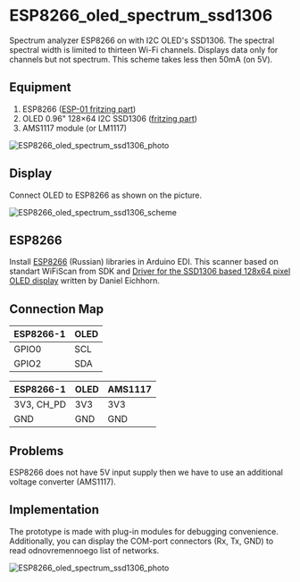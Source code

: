 # ESP8266_oled_spectrum_ssd1306

Spectrum analyzer ESP8266 on with I2C OLED's SSD1306. The spectral spectral width is limited to thirteen Wi-Fi channels. Displays data only for channels but not spectrum. This scheme takes less then 50mA (on 5V).

## Equipment

1. ESP8266 ([ESP-01 fritzing part](https://github.com/Oestoidea/oled-spectrum-analizer/blob/master/fritzing-parts/ESP8266-1.fzpz))
2. OLED 0.96" 128×64 I2C SSD1306 ([fritzing part](https://github.com/Oestoidea/oled-spectrum-analizer/blob/master/fritzing-parts/OLED%200.96%20128x64%20I2C%20SSD1306.fzpz))
3. AMS1117 module (or LM1117)

![ESP8266_oled_spectrum_ssd1306_photo](https://github.com/Oestoidea/oled-spectrum-analizer/blob/master/ESP8266/ESP8266_oled_spectrum_ssd1306/pics/ESP8266_oled_spectrum_ssd1306.png)

## Display

Connect OLED to ESP8266 as shown on the picture.

![ESP8266_oled_spectrum_ssd1306_scheme](https://github.com/Oestoidea/oled-spectrum-analizer/blob/master/ESP8266/ESP8266_oled_spectrum_ssd1306/fritzing-scheme/ESP8266_oled_spectrum_ssd1306_bb.png)

## ESP8266

Install [ESP8266](http://esp8266.ru/arduino-ide-esp8266/#fast-start) (Russian) libraries in Arduino EDI. This scanner based on standart WiFiScan from SDK and [Driver for the SSD1306 based 128x64 pixel OLED display](https://github.com/squix78/esp8266-oled-ssd1306) written by Daniel Eichhorn.

## Connection Map

| ESP8266-1    | OLED          |
| ------------ | ------------- |
| GPIO0        | SCL           |
| GPIO2        | SDA           |

| ESP8266-1    | OLED         | AMS1117       |
| ------------ | ------------ | ------------- |
| 3V3, CH_PD   | 3V3          | 3V3           |
| GND          | GND          | GND           |

## Problems

ESP8266 does not have 5V input supply then we have to use an additional voltage converter (AMS1117).

## Implementation

The prototype is made with plug-in modules for debugging convenience. Additionally, you can display the COM-port connectors (Rx, Tx, GND) to read odnovremennoego list of networks.

![ESP8266_oled_spectrum_ssd1306_photo](https://github.com/Oestoidea/oled-spectrum-analizer/blob/master/ESP8266/ESP8266_oled_spectrum_ssd1306/pics/ESP8266_oled_spectrum_ssd1306_2.png)
